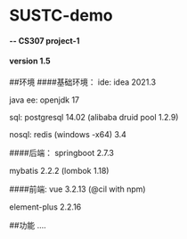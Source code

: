 # SUSTC-demo
#### -- CS307 project-1
#### version 1.5


##环境
####基础环境：
ide: idea 2021.3

java ee: openjdk 17

sql: postgresql 14.02  (alibaba druid pool 1.2.9)

nosql: redis (windows -x64) 3.4

####后端：
springboot 2.7.3

mybatis 2.2.2  (lombok 1.18)

####前端:
vue 3.2.13 (@cil with npm)

element-plus 2.2.16


##功能
....



